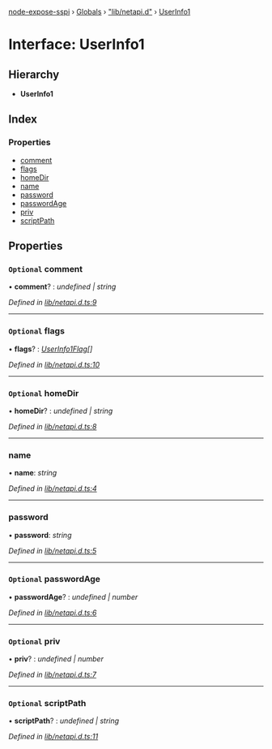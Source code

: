 [node-expose-sspi](../README.md) › [Globals](../globals.md) › ["lib/netapi.d"](../modules/_lib_netapi_d_.md) › [UserInfo1](_lib_netapi_d_.userinfo1.md)

# Interface: UserInfo1

## Hierarchy

* **UserInfo1**

## Index

### Properties

* [comment](_lib_netapi_d_.userinfo1.md#optional-comment)
* [flags](_lib_netapi_d_.userinfo1.md#optional-flags)
* [homeDir](_lib_netapi_d_.userinfo1.md#optional-homedir)
* [name](_lib_netapi_d_.userinfo1.md#name)
* [password](_lib_netapi_d_.userinfo1.md#password)
* [passwordAge](_lib_netapi_d_.userinfo1.md#optional-passwordage)
* [priv](_lib_netapi_d_.userinfo1.md#optional-priv)
* [scriptPath](_lib_netapi_d_.userinfo1.md#optional-scriptpath)

## Properties

### `Optional` comment

• **comment**? : *undefined | string*

*Defined in [lib/netapi.d.ts:9](https://github.com/jlguenego/node-expose-sspi/blob/7ca1305/lib/netapi.d.ts#L9)*

___

### `Optional` flags

• **flags**? : *[UserInfo1Flag](../modules/_lib_flags_index_d_.md#userinfo1flag)[]*

*Defined in [lib/netapi.d.ts:10](https://github.com/jlguenego/node-expose-sspi/blob/7ca1305/lib/netapi.d.ts#L10)*

___

### `Optional` homeDir

• **homeDir**? : *undefined | string*

*Defined in [lib/netapi.d.ts:8](https://github.com/jlguenego/node-expose-sspi/blob/7ca1305/lib/netapi.d.ts#L8)*

___

###  name

• **name**: *string*

*Defined in [lib/netapi.d.ts:4](https://github.com/jlguenego/node-expose-sspi/blob/7ca1305/lib/netapi.d.ts#L4)*

___

###  password

• **password**: *string*

*Defined in [lib/netapi.d.ts:5](https://github.com/jlguenego/node-expose-sspi/blob/7ca1305/lib/netapi.d.ts#L5)*

___

### `Optional` passwordAge

• **passwordAge**? : *undefined | number*

*Defined in [lib/netapi.d.ts:6](https://github.com/jlguenego/node-expose-sspi/blob/7ca1305/lib/netapi.d.ts#L6)*

___

### `Optional` priv

• **priv**? : *undefined | number*

*Defined in [lib/netapi.d.ts:7](https://github.com/jlguenego/node-expose-sspi/blob/7ca1305/lib/netapi.d.ts#L7)*

___

### `Optional` scriptPath

• **scriptPath**? : *undefined | string*

*Defined in [lib/netapi.d.ts:11](https://github.com/jlguenego/node-expose-sspi/blob/7ca1305/lib/netapi.d.ts#L11)*
